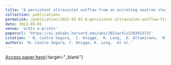 ```yaml
---
title: "A persistent ultraviolet outflow from an accreting neutron star binary transient"
collection: publications
permalink: /publication/2022-03-01-A-persistent-ultraviolet-outflow-from-an-accreting-neutron-star-binary-transient
date: 2022-03-01
venue: 'arXiv e-prints'
paperurl: 'https://ui.adsabs.harvard.edu/abs/2022arXiv220301372C'
citation: ' N. Castro Segura,  C. Knigge,  K. Long,  D. Altamirano,  M. Armas Padilla,  C. Bailyn,  D. Buckley,  D. Buisson,  J. Casares,  P. Charles,  J. Combi,  V. C\&apos;uneo,  N. Degenaar,  S. del Palacio,  M. D\&apos;\iaz Trigo,  R. Fender,  P. Gandhi,  M. Georganti,  C. Guti\&apos;errez,  J. Hernandez Santisteban,  F. Jim\&apos;enez-Ibarra,  J. Matthews,  M. M\&apos;endez,  M. Middleton,  T. Mu\~noz-Darias,  M. \&quot;Ozbey Arabac\i,  M. Pahari,  L. Rhodes,  T. Russell,  S. Scaringi,  J. van den Eijnden,  G. Vasilopoulos,  F. Vincentelli,  P. Wiseman, &quot;A persistent ultraviolet outflow from an accreting neutron star binary transient.&quot; arXiv e-prints, 2022.'
authors: 'N. Castro Segura, C. Knigge, K. Long,  et al.'
---
```

[Access paper here](https://ui.adsabs.harvard.edu/abs/2022arXiv220301372C){:target="_blank"}
